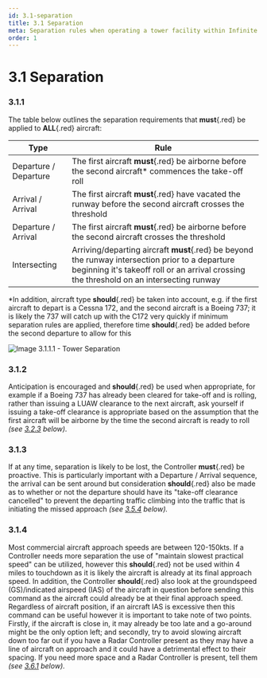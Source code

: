```yaml
---
id: 3.1-separation
title: 3.1 Separation
meta: Separation rules when operating a tower facility within Infinite Flight.
order: 1
---
```


# 3.1  Separation



### 3.1.1    

The table below outlines the separation requirements that **must**{.red} be applied to **ALL**{.red} aircraft:

| Type                  | Rule                                                         |
| --------------------- | ------------------------------------------------------------ |
| Departure / Departure | The first aircraft **must**{.red} be airborne before the second aircraft* commences the take-off roll |
| Arrival / Arrival     | The first aircraft **must**{.red} have vacated the runway before the second aircraft crosses the threshold |
| Departure / Arrival   | The first aircraft **must**{.red} be airborne before the second aircraft crosses the threshold |
| Intersecting          | Arriving/departing aircraft **must**{.red} be beyond the runway intersection prior to a departure beginning it's takeoff roll or an arrival crossing the threshold on an intersecting runway |

*In addition, aircraft type **should**{.red} be taken into account, e.g. if the first aircraft to depart is a Cessna 172, and the second aircraft is a Boeing 737; it is likely the 737 will catch up with the C172 very quickly if minimum separation rules are applied, therefore time **should**{.red} be added before the second departure to allow for this



![Image 3.1.1.1 - Tower Separation](_images/manual/graphics/atc-tower-separation.png)



### 3.1.2

Anticipation is encouraged and **should**{.red} be used when appropriate, for example if a Boeing 737 has already been cleared for take-off and is rolling, rather than issuing a LUAW clearance to the next aircraft, ask yourself if issuing a take-off clearance is appropriate based on the assumption that the first aircraft will be airborne by the time the second aircraft is ready to roll *(see [3.2.3](/guide/atc-manual/3.-tower/3.2-departures#3.2.3) below).*



### 3.1.3    

If at any time, separation is likely to be lost, the Controller **must**{.red} be proactive. This is particularly important with a Departure / Arrival sequence, the arrival can be sent around but consideration **should**{.red} also be made as to whether or not the departure should have its "take-off clearance cancelled" to prevent the departing traffic climbing into the traffic that is initiating the missed approach *(see [3.5.4](/guide/atc-manual/3.-tower/3.5-exit-runway-go-around#3.5.4) below).*



### 3.1.4  

Most commercial aircraft approach speeds are between 120-150kts. If a Controller needs more separation the use of "maintain slowest practical speed" can be utilized, however this **should**{.red} not be used within 4 miles to touchdown as it is likely the aircraft is already at its final approach speed. In addition, the Controller **should**{.red} also look at the groundspeed (GS)/indicated airspeed (IAS) of the aircraft in question before sending this command as the aircraft could already be at their final approach speed. Regardless of aircraft position, if an aircraft IAS is excessive then this command can be useful however it is important to take note of two points. Firstly, if the aircraft is close in, it may already be too late and a go-around might be the only option left; and secondly, try to avoid slowing aircraft down too far out if you have a Radar Controller present as they may have a line of aircraft on approach and it could have a detrimental effect to their spacing. If you need more space and a Radar Controller is present, tell them *(see [3.6.1](/guide/atc-manual/3.-tower/3.6-tower-working-with-radar#3.6.1) below).*

 